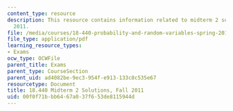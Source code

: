 ```yaml
---
content_type: resource
description: This resource contains information related to midterm 2 solutions, fall
  2011.
file: /media/courses/18-440-probability-and-random-variables-spring-2014/00f0f71bbb6467a037f653de8115944d_MIT18_440S14_mid2_f2011.pdf
file_type: application/pdf
learning_resource_types:
- Exams
ocw_type: OCWFile
parent_title: Exams
parent_type: CourseSection
parent_uid: ad4082be-9ec3-954f-e913-133c8c535e67
resourcetype: Document
title: 18.440 Midterm 2 Solutions, Fall 2011
uid: 00f0f71b-bb64-67a0-37f6-53de8115944d
---
```

